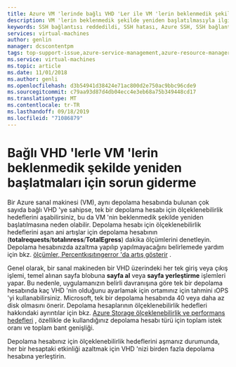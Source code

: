 ```yaml
---
title: Azure VM 'lerinde bağlı VHD 'Ler ile VM 'lerin beklenmedik şekilde yeniden başlatmaları için sorun giderme Microsoft Docs
description: VM 'lerin beklenmedik şekilde yeniden başlatılmasıyla ilgili sorunları giderme.
keywords: SSH bağlantısı reddedildi, SSH hatası, Azure SSH, SSH bağlantısı başarısız oldu
services: virtual-machines
author: genlin
manager: dcscontentpm
tags: top-support-issue,azure-service-management,azure-resource-manager
ms.service: virtual-machines
ms.topic: article
ms.date: 11/01/2018
ms.author: genli
ms.openlocfilehash: d3b54941d38424e71ac800d2e750ac9bbc96cde9
ms.sourcegitcommit: c79aa93d87d4db04ecc4e3eb68a75b349448cd17
ms.translationtype: MT
ms.contentlocale: tr-TR
ms.lasthandoff: 09/18/2019
ms.locfileid: "71086879"
---
```

# <a name="troubleshoot-unexpected-reboots-of-vms-with-attached-vhds"></a>Bağlı VHD 'lerle VM 'lerin beklenmedik şekilde yeniden başlatmaları için sorun giderme

Bir Azure sanal makinesi (VM), aynı depolama hesabında bulunan çok sayıda bağlı VHD 'ye sahipse, tek bir depolama hesabı için ölçeklenebilirlik hedeflerini aşabilirsiniz, bu da VM 'nin beklenmedik şekilde yeniden başlatılmasına neden olabilir. Depolama hesabı için ölçeklenebilirlik hedeflerini aşan ani artışlar için depolama hesabının (**totalrequests**/**totalınress**/**TotalEgress**) dakika ölçümlerini denetleyin. Depolama hesabınızda azaltma yapılıp yapılmayacağını belirlemede yardım için bkz. [ölçümler, Percentkısıtıngerror 'da artış gösterir](../../storage/common/storage-monitoring-diagnosing-troubleshooting.md#metrics-show-an-increase-in-PercentThrottlingError) .

Genel olarak, bir sanal makineden bir VHD üzerindeki her tek giriş veya çıkış işlemi, temel alınan sayfa blobuna **sayfa al** veya **sayfa yerleştirme** işlemleri yapar. Bu nedenle, uygulamanızın belirli davranışına göre tek bir depolama hesabında kaç VHD 'nin olduğunu ayarlamak için ortamınız için tahmini ıOPS 'yi kullanabilirsiniz. Microsoft, tek bir depolama hesabında 40 veya daha az disk olmasını önerir. Depolama hesaplarının ölçeklenebilirlik hedefleri hakkındaki ayrıntılar için bkz. [Azure Storage ölçeklenebilirlik ve performans hedefleri](../../storage/common/storage-scalability-targets.md) , özellikle de kullandığınız depolama hesabı türü için toplam istek oranı ve toplam bant genişliği.

Depolama hesabınız için ölçeklenebilirlik hedeflerini aşmanız durumunda, her bir hesaptaki etkinliği azaltmak için VHD 'nizi birden fazla depolama hesabına yerleştirin.
